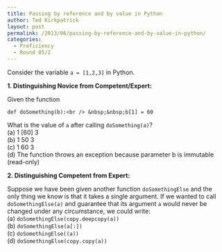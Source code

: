 ```yaml
---
title: Passing by reference and by value in Python
author: Ted Kirkpatrick
layout: post
permalink: /2013/06/passing-by-reference-and-by-value-in-python/
categories:
  - Proficiency
  - Round 05/2
---
```

Consider the variable `a = [1,2,3]` in Python.

**1. Distinguishing Novice from Competent/Expert:**

Given the function

`def doSomething(b):<br />
&nbsp;&nbsp;b[1] = 60`

What is the value of `a` after calling `doSomething(a)`?  
(a) 1 [60] 3  
(b) 1 50 3  
(c) 1 60 3  
(d) The function throws an exception because parameter b is immutable (read-only)

**2. Distinguishing Competent from Expert:**

Suppose we have been given another function `doSomethingElse` and the only thing we know is that it takes a single argument. If we wanted to call `doSomethingElse(a)` and guarantee that its argument `a` would never be changed under any circumstance, we could write:  
(a) `doSomethingElse(copy.deepcopy(a))`  
(b) `doSomethingElse(a[:])`  
(c) `doSomethingElse((a))`  
(d) `doSomethingElse(copy.copy(a))`